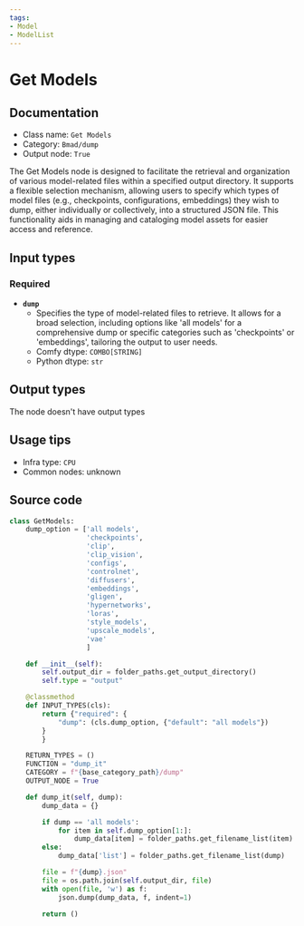 ```yaml
---
tags:
- Model
- ModelList
---
```


# Get Models
## Documentation
- Class name: `Get Models`
- Category: `Bmad/dump`
- Output node: `True`

The Get Models node is designed to facilitate the retrieval and organization of various model-related files within a specified output directory. It supports a flexible selection mechanism, allowing users to specify which types of model files (e.g., checkpoints, configurations, embeddings) they wish to dump, either individually or collectively, into a structured JSON file. This functionality aids in managing and cataloging model assets for easier access and reference.
## Input types
### Required
- **`dump`**
    - Specifies the type of model-related files to retrieve. It allows for a broad selection, including options like 'all models' for a comprehensive dump or specific categories such as 'checkpoints' or 'embeddings', tailoring the output to user needs.
    - Comfy dtype: `COMBO[STRING]`
    - Python dtype: `str`
## Output types
The node doesn't have output types
## Usage tips
- Infra type: `CPU`
- Common nodes: unknown


## Source code
```python
class GetModels:
    dump_option = ['all models',
                   'checkpoints',
                   'clip',
                   'clip_vision',
                   'configs',
                   'controlnet',
                   'diffusers',
                   'embeddings',
                   'gligen',
                   'hypernetworks',
                   'loras',
                   'style_models',
                   'upscale_models',
                   'vae'
                   ]

    def __init__(self):
        self.output_dir = folder_paths.get_output_directory()
        self.type = "output"

    @classmethod
    def INPUT_TYPES(cls):
        return {"required": {
            "dump": (cls.dump_option, {"default": "all models"})
        }
        }

    RETURN_TYPES = ()
    FUNCTION = "dump_it"
    CATEGORY = f"{base_category_path}/dump"
    OUTPUT_NODE = True

    def dump_it(self, dump):
        dump_data = {}

        if dump == 'all models':
            for item in self.dump_option[1:]:
                dump_data[item] = folder_paths.get_filename_list(item)
        else:
            dump_data['list'] = folder_paths.get_filename_list(dump)

        file = f"{dump}.json"
        file = os.path.join(self.output_dir, file)
        with open(file, 'w') as f:
            json.dump(dump_data, f, indent=1)

        return ()

```
